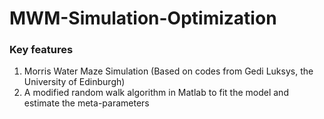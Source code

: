 # MWM-Simulation-Optimization
### Key features
1. Morris Water Maze Simulation (Based on codes from Gedi Luksys, the University of Edinburgh)
2. A modified random walk algorithm in Matlab to fit the model and estimate the meta-parameters
